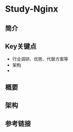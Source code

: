 # Study-Nginx  #
## 简介





## Key关键点

- 行业调研、优势、代替方案等
- 架构
- 

## **概要** 



## **架构** 



## 参考链接



##  

